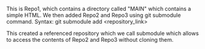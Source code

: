 This is Repo1, which contains a directory called "MAIN" which contains a simple HTML.
We then added Repo2 and Repo3 using git submodule command.
Syntax: git submodule add <repository_link> 

This created a referenced repository which we call submodule which allows to access the contents of Repo2 and Repo3 without cloning them.
